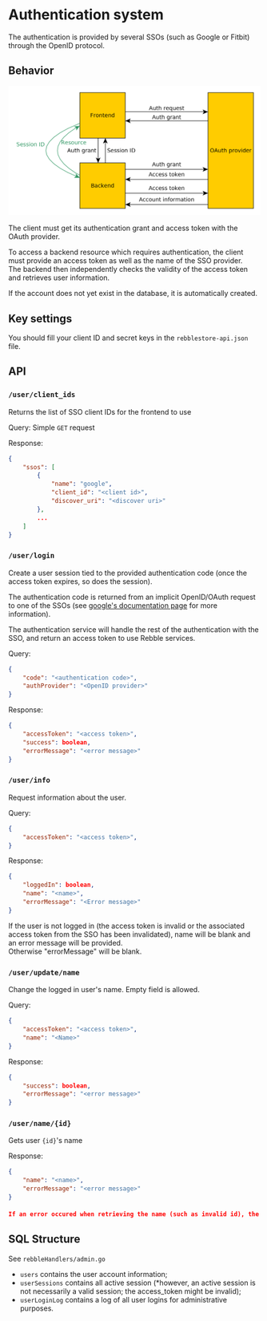 Authentication system
=====================

The authentication is provided by several SSOs (such as Google or Fitbit) through the OpenID protocol.

Behavior
--------

![Authentication diagram](authentication-scheme.png)

The client must get its authentication grant and access token with the OAuth provider.

To access a backend resource which requires authentication, the client must provide an access token as well as the name of the SSO provider.  
The backend then independently checks the validity of the access token and retrieves user information.

If the account does not yet exist in the database, it is automatically created.

Key settings
------------

You should fill your client ID and secret keys in the `rebblestore-api.json` file.

API
---

### `/user/client_ids`

Returns the list of SSO client IDs for the frontend to use

Query: Simple `GET` request

Response:
```JSON
{
    "ssos": [
        {
            "name": "google",
            "client_id": "<client id>",
            "discover_uri": "<discover uri>"
        },
        ...
    ]
}
```

### `/user/login`

Create a user session tied to the provided authentication code (once the access token expires, so does the session).

The authentication code is returned from an implicit OpenID/OAuth request to one of the SSOs (see [google's documentation page](https://developers.google.com/identity/protocols/OpenIDConnect#sendauthrequest) for more information).

The authentication service will handle the rest of the authentication with the SSO, and return an access token to use Rebble services.

Query:
```JSON
{
    "code": "<authentication code>",
    "authProvider": "<OpenID provider>"
}
```

Response:
```JSON
{
    "accessToken": "<access token>",
	"success": boolean,
	"errorMessage": "<error message>"
}
```

### `/user/info`

Request information about the user.

Query:
```JSON
{
    "accessToken": "<access token>",
}
```

Response:
```JSON
{
    "loggedIn": boolean,
    "name": "<name>",
    "errorMessage": "<Error message>"
}
```
If the user is not logged in (the access token is invalid or the associated access token from the SSO has been invalidated), name will be blank and an error message will be provided.  
Otherwise "errorMessage" will be blank.

### `/user/update/name`

Change the logged in user's name. Empty field is allowed.

Query:
```JSON
{
    "accessToken": "<access token>",
    "name": "<Name>"
}
```

Response:
```JSON
{
	"success": boolean,
	"errorMessage": "<error message>"
}
```

### `/user/name/{id}`

Gets user `{id}`'s name

Response:
```JSON
{
    "name": "<name>",
    "errorMessage": "<error message>"
}

If an error occured when retrieving the name (such as invalid id), the name will be blank and the error message will be set accordingly.
```

SQL Structure
-------------

See `rebbleHandlers/admin.go`

* `users` contains the user account information;
* `userSessions` contains all active session (*however, an active session is not necessarily a valid session; the access_token might be invalid);
* `userLoginLog` contains a log of all user logins for administrative purposes.